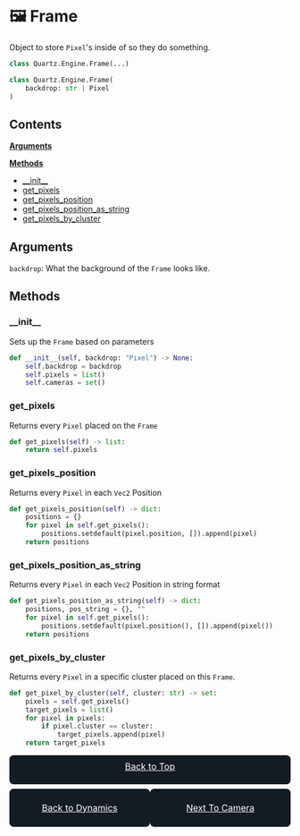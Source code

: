 # 🖼️ Frame
Object to store `Pixel`'s inside of so they do something.
```py
class Quartz.Engine.Frame(...)
```
```py
class Quartz.Engine.Frame(
    backdrop: str | Pixel
)
```

## Contents
[**Arguments**](#arguments)

[**Methods**](#methods)
- [\_\_init\_\_](#\_\_init\_\_)
- [get_pixels](#get_pixels)
- [get_pixels_position](#get_pixels_position)
- [get_pixels_position_as_string](#get_pixels_position_as_string)
- [get_pixels_by_cluster](#get_pixels_by_cluster)

## Arguments
`backdrop`: What the background of the `Frame` looks like. 

## Methods

### \_\_init\_\_
Sets up the `Frame` based on parameters
```py
def __init__(self, backdrop: "Pixel") -> None:
    self.backdrop = backdrop
    self.pixels = list()
    self.cameras = set()
```

### get_pixels
Returns every `Pixel` placed on the `Frame`
```py
def get_pixels(self) -> list:
    return self.pixels
```

### get_pixels_position
Returns every `Pixel` in each `Vec2` Position
```py
def get_pixels_position(self) -> dict:
    positions = {}
    for pixel in self.get_pixels():
        positions.setdefault(pixel.position, []).append(pixel)
    return positions
```

### get_pixels_position_as_string
Returns every `Pixel` in each `Vec2` Position in string format
```py
def get_pixels_position_as_string(self) -> dict:
    positions, pos_string = {}, ""
    for pixel in self.get_pixels():
        positions.setdefault(pixel.position(), []).append(pixel())
    return positions
```

### get_pixels_by_cluster
Returns every `Pixel` in a specific cluster placed on this `Frame`.
```py
def get_pixel_by_cluster(self, cluster: str) -> set:
    pixels = self.get_pixels()
    target_pixels = list()
    for pixel in pixels:
        if pixel.cluster == cluster:
            target_pixels.append(pixel)
    return target_pixels
```

<div style="width: 100%; margin-bottom: 7.5px;display: flex; justify-content: space-between;">
    <a href="#⬇️-dynamics" style="width: 100%; height: 2rem; background-color: #151B23; color: white; border-radius: 7.5px; padding: 10px; text-align: center; font-size: 16px; font-weight: 400;">Back to Top</a>
</div>
<div style="width: 100%; display: flex; justify-content: space-between;">
    <a href="DYNAMICS.md" style="display: flex; justify-content: center; align-items: center; width: 47%; height: 3rem; background-color: #151B23; color: white; border-radius: 7.5px; padding: 10px; text-align: center; font-size: 16px; font-weight: 400;">Back to Dynamics</a>
    <a href="CAMERA.md" style="display: flex; justify-content: center; align-items: center; width: 47%; height: 3rem; background-color: #151B23; color: white; border-radius: 7.5px; padding: 10px; text-align: center; font-size: 16px; font-weight: 400;">Next To Camera</a>
</div>